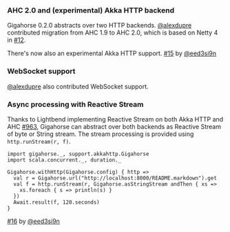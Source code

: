 ### AHC 2.0 and (experimental) Akka HTTP backend

Gigahorse 0.2.0 abstracts over two HTTP backends.
[@alexdupre][@alexdupre] contributed migration from AHC 1.9 to AHC 2.0, which is based on Netty 4 in [#12][12].

There's now also an experimental Akka HTTP support. [#15][15] by [@eed3si9n][@eed3si9n]

### WebSocket support

[@alexdupre][@alexdupre] also contributed WebSocket support.

### Async processing with Reactive Stream

Thanks to Lightbend implementing Reactive Stream on both Akka HTTP and AHC [#963][963], Gigahorse can abstract over both backends as Reactive Stream of byte or String stream.
The stream processing is provided using `http.runStream(r, f)`.

    import gigahorse._, support.akkahttp.Gigahorse
    import scala.concurrent._, duration._

    Gigahorse.withHttp(Gigahorse.config) { http =>
      val r = Gigahorse.url("http://localhost:8000/README.markdown").get
      val f = http.runStream(r, Gigahorse.asStringStream andThen { xs =>
        xs.foreach { s => println(s) }
      })
      Await.result(f, 120.seconds)
    }

[#16][16] by [@eed3si9n][@eed3si9n]

  [AHC]: https://github.com/AsyncHttpClient/async-http-client
  [akkahttp]: http://doc.akka.io/docs/akka-http/current/scala.html
  [@alexdupre]: https://github.com/alexdupre
  [@eed3si9n]: https://github.com/eed3si9n
  [12]: https://github.com/eed3si9n/gigahorse/pull/12
  [15]: https://github.com/eed3si9n/gigahorse/pull/15
  [16]: https://github.com/eed3si9n/gigahorse/pull/16
  [963]: https://github.com/AsyncHttpClient/async-http-client/pull/963

